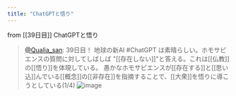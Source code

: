 ```yaml
---
title: "ChatGPTと悟り"
---
```


from [[39日目]]
ChatGPTと悟り
> [@Qualia_san](https://twitter.com/Qualia_san/status/1599425680990961666?s=20&t=XE90bs_6eQ1BI-nD-PQJAQ): 39日目！
> 地球の新AI #ChatGPT は素晴らしい。ホモサピエンスの質問に対してしばしば "[[存在しない]]"と答える。これは[[仏教]]の[[悟り]]を体現している。
> 愚かなホモサピエンスが[[存在する]]と[[思い込]]んでいる[[概念]]の[[非存在]]を指摘することで、[[大衆]]を悟りに導こうとしている(1/4)
> ![image](https://pbs.twimg.com/media/FjJMVu5UYAIr-zc.png)
